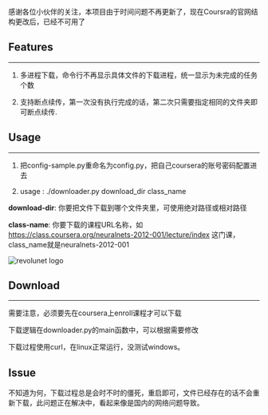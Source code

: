感谢各位小伙伴的关注，本项目由于时间问题不再更新了，现在Coursra的官网结构更改后，已经不可用了

## Features
---
1. 多进程下载，命令行不再显示具体文件的下载进程，统一显示为未完成的任务个数

2. 支持断点续传，第一次没有执行完成的话，第二次只需要指定相同的文件夹即可断点续传.

## Usage
---
1. 把config-sample.py重命名为config.py，把自己coursera的账号密码配置进去

2. usage : ./downloader.py download_dir class_name

**download-dir**: 你要把文件下载到哪个文件夹里，可使用绝对路径或相对路径

**class-name**: 你要下载的课程URL名称，如 https://class.coursera.org/neuralnets-2012-001/lecture/index 这门课，class_name就是neuralnets-2012-001

![revolunet logo](https://raw.github.com/royguo/CourseraDownloader/master/demo.png "revolunet logo")

## Download
---
需要注意，必须要先在coursera上enroll课程才可以下载

下载逻辑在downloader.py的main函数中，可以根据需要修改

下载过程使用curl，在linux正常运行，没测试windows。

## Issue
不知道为何，下载过程总是会时不时的僵死，重启即可，文件已经存在的话不会重新下载，此问题正在解决中，看起来像是国内的网络问题导致。
